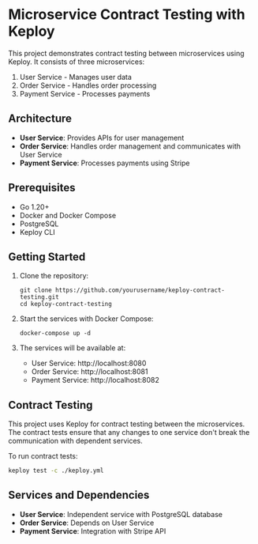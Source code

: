 # Microservice Contract Testing with Keploy

This project demonstrates contract testing between microservices using Keploy. It consists of three microservices:

1. User Service - Manages user data
2. Order Service - Handles order processing
3. Payment Service - Processes payments

## Architecture

- **User Service**: Provides APIs for user management
- **Order Service**: Handles order management and communicates with User Service
- **Payment Service**: Processes payments using Stripe

## Prerequisites

- Go 1.20+
- Docker and Docker Compose
- PostgreSQL
- Keploy CLI

## Getting Started

1. Clone the repository:
   ```
   git clone https://github.com/yourusername/keploy-contract-testing.git
   cd keploy-contract-testing
   ```

2. Start the services with Docker Compose:
   ```
   docker-compose up -d
   ```

3. The services will be available at:
   - User Service: http://localhost:8080
   - Order Service: http://localhost:8081
   - Payment Service: http://localhost:8082

## Contract Testing

This project uses Keploy for contract testing between the microservices. The contract tests ensure that any changes to one service don't break the communication with dependent services.

To run contract tests:

```bash
keploy test -c ./keploy.yml
```

## Services and Dependencies

- **User Service**: Independent service with PostgreSQL database
- **Order Service**: Depends on User Service
- **Payment Service**: Integration with Stripe API
